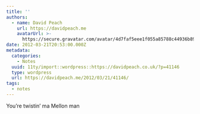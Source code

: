 ```yaml
---
title: ''
authors:
  - name: David Peach
    url: https://davidpeach.me
    avatarUrl: >-
      https://secure.gravatar.com/avatar/4d7faf5eee1f055a85788c44936b8995eaab6dfb004e7854ec747ccb272e91ee?s=96&d=mm&r=g
date: 2012-03-21T20:53:00.000Z
metadata:
  categories:
    - Notes
  uuid: 11ty/import::wordpress::https://davidpeach.co.uk/?p=41146
  type: wordpress
  url: https://davidpeach.me/2012/03/21/41146/
tags:
  - notes
---
```

You’re twistin’ ma Mellon man